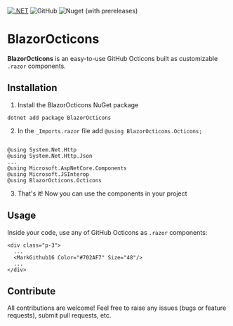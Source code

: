 [![.NET](https://github.com/BlazorOcticons/BlazorOcticons/actions/workflows/dotnet.yml/badge.svg)](https://github.com/BlazorOcticons/BlazorOcticons/actions/workflows/dotnet.yml)
![GitHub](https://img.shields.io/github/license/BlazorOcticons/BlazorOcticons)
![Nuget (with prereleases)](https://img.shields.io/nuget/vpre/BlazorOcticons?logo=nuget)

# BlazorOcticons

**BlazorOcticons** is an easy-to-use GitHub Octicons built as customizable `.razor` components.

## Installation

1. Install the BlazorOcticons NuGet package

``` 
dotnet add package BlazorOcticons
```

2. In the `_Imports.razor` file add `@using BlazorOcticons.Octicons;`

``` razor

@using System.Net.Http
@using System.Net.Http.Json
...
@using Microsoft.AspNetCore.Components
@using Microsoft.JSInterop
@using BlazorOcticons.Octicons

```

3. That's it! Now you can use the components in your project

## Usage

Inside your code, use any of GitHub Octicons as `.razor` components:

``` razor
<div class="p-3">
  ...
  <MarkGithub16 Color="#702AF7" Size="48"/>
  ...
</div>
```

## Contribute

All contributions are welcome! Feel free to raise any issues (bugs or feature requests), submit pull requests, etc.
